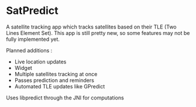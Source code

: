 # SatPredict

A satellite tracking app which tracks satellites based on their TLE (Two Lines Element Set).
This app is still pretty new, so some features may not be fully implemented yet.

Planned additions :
 - Live location updates
 - Widget
 - Multiple satellites tracking at once
 - Passes prediction and reminders
 - Automated TLE updates like GPredict

Uses libpredict through the JNI for computations